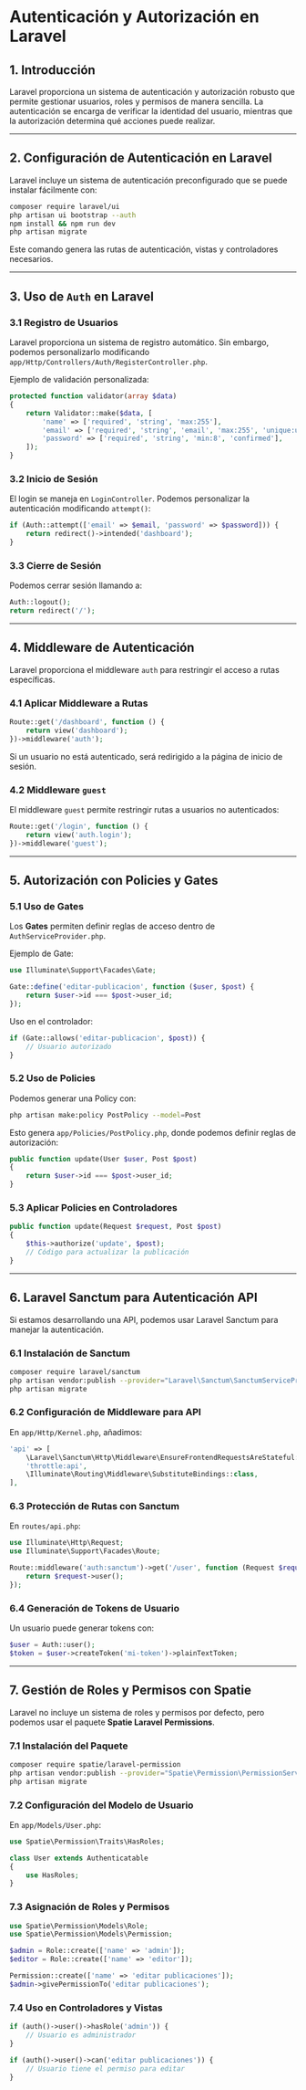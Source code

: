 # Autenticación y Autorización en Laravel

## 1. Introducción
Laravel proporciona un sistema de autenticación y autorización robusto que permite gestionar usuarios, roles y permisos de manera sencilla. La autenticación se encarga de verificar la identidad del usuario, mientras que la autorización determina qué acciones puede realizar.

---

## 2. Configuración de Autenticación en Laravel
Laravel incluye un sistema de autenticación preconfigurado que se puede instalar fácilmente con:
```bash
composer require laravel/ui
php artisan ui bootstrap --auth
npm install && npm run dev
php artisan migrate
```
Este comando genera las rutas de autenticación, vistas y controladores necesarios.

---

## 3. Uso de `Auth` en Laravel
### 3.1 Registro de Usuarios
Laravel proporciona un sistema de registro automático. Sin embargo, podemos personalizarlo modificando `app/Http/Controllers/Auth/RegisterController.php`.

Ejemplo de validación personalizada:
```php
protected function validator(array $data)
{
    return Validator::make($data, [
        'name' => ['required', 'string', 'max:255'],
        'email' => ['required', 'string', 'email', 'max:255', 'unique:users'],
        'password' => ['required', 'string', 'min:8', 'confirmed'],
    ]);
}
```

### 3.2 Inicio de Sesión
El login se maneja en `LoginController`. Podemos personalizar la autenticación modificando `attempt()`:
```php
if (Auth::attempt(['email' => $email, 'password' => $password])) {
    return redirect()->intended('dashboard');
}
```

### 3.3 Cierre de Sesión
Podemos cerrar sesión llamando a:
```php
Auth::logout();
return redirect('/');
```

---

## 4. Middleware de Autenticación
Laravel proporciona el middleware `auth` para restringir el acceso a rutas específicas.

### 4.1 Aplicar Middleware a Rutas
```php
Route::get('/dashboard', function () {
    return view('dashboard');
})->middleware('auth');
```
Si un usuario no está autenticado, será redirigido a la página de inicio de sesión.

### 4.2 Middleware `guest`
El middleware `guest` permite restringir rutas a usuarios no autenticados:
```php
Route::get('/login', function () {
    return view('auth.login');
})->middleware('guest');
```

---

## 5. Autorización con Policies y Gates
### 5.1 Uso de Gates
Los **Gates** permiten definir reglas de acceso dentro de `AuthServiceProvider.php`.

Ejemplo de Gate:
```php
use Illuminate\Support\Facades\Gate;

Gate::define('editar-publicacion', function ($user, $post) {
    return $user->id === $post->user_id;
});
```
Uso en el controlador:
```php
if (Gate::allows('editar-publicacion', $post)) {
    // Usuario autorizado
}
```

### 5.2 Uso de Policies
Podemos generar una Policy con:
```bash
php artisan make:policy PostPolicy --model=Post
```
Esto genera `app/Policies/PostPolicy.php`, donde podemos definir reglas de autorización:
```php
public function update(User $user, Post $post)
{
    return $user->id === $post->user_id;
}
```

### 5.3 Aplicar Policies en Controladores
```php
public function update(Request $request, Post $post)
{
    $this->authorize('update', $post);
    // Código para actualizar la publicación
}
```

---

## 6. Laravel Sanctum para Autenticación API
Si estamos desarrollando una API, podemos usar Laravel Sanctum para manejar la autenticación.

### 6.1 Instalación de Sanctum
```bash
composer require laravel/sanctum
php artisan vendor:publish --provider="Laravel\Sanctum\SanctumServiceProvider"
php artisan migrate
```

### 6.2 Configuración de Middleware para API
En `app/Http/Kernel.php`, añadimos:
```php
'api' => [
    \Laravel\Sanctum\Http\Middleware\EnsureFrontendRequestsAreStateful::class,
    'throttle:api',
    \Illuminate\Routing\Middleware\SubstituteBindings::class,
],
```

### 6.3 Protección de Rutas con Sanctum
En `routes/api.php`:
```php
use Illuminate\Http\Request;
use Illuminate\Support\Facades\Route;

Route::middleware('auth:sanctum')->get('/user', function (Request $request) {
    return $request->user();
});
```

### 6.4 Generación de Tokens de Usuario
Un usuario puede generar tokens con:
```php
$user = Auth::user();
$token = $user->createToken('mi-token')->plainTextToken;
```

---

## 7. Gestión de Roles y Permisos con Spatie
Laravel no incluye un sistema de roles y permisos por defecto, pero podemos usar el paquete **Spatie Laravel Permissions**.

### 7.1 Instalación del Paquete
```bash
composer require spatie/laravel-permission
php artisan vendor:publish --provider="Spatie\Permission\PermissionServiceProvider"
php artisan migrate
```

### 7.2 Configuración del Modelo de Usuario
En `app/Models/User.php`:
```php
use Spatie\Permission\Traits\HasRoles;

class User extends Authenticatable
{
    use HasRoles;
}
```

### 7.3 Asignación de Roles y Permisos
```php
use Spatie\Permission\Models\Role;
use Spatie\Permission\Models\Permission;

$admin = Role::create(['name' => 'admin']);
$editor = Role::create(['name' => 'editor']);

Permission::create(['name' => 'editar publicaciones']);
$admin->givePermissionTo('editar publicaciones');
```

### 7.4 Uso en Controladores y Vistas
```php
if (auth()->user()->hasRole('admin')) {
    // Usuario es administrador
}

if (auth()->user()->can('editar publicaciones')) {
    // Usuario tiene el permiso para editar
}
```